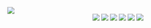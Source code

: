 <!--
**5y0ung4/5y0ung4** is a ✨ _special_ ✨ repository because its `README.md` (this file) appears on your GitHub profile.

Here are some ideas to get you started:

- 🔭 I’m currently working on ...
- 🌱 I’m currently learning ...
- 👯 I’m looking to collaborate on ...
- 🤔 I’m looking for help with ...
- 💬 Ask me about ...
- 📫 How to reach me: ...
- 😄 Pronouns: ...
- ⚡ Fun fact: ...
-->

<div align = "left">
	<img src="https://capsule-render.vercel.app/api?type=waving&color=0:B2E4FF,100:959BDC&height=120&section=header&text=💻Young's%20Github🖥️&fontSize=30&" />
<!-- 	<h4>✨🫧Stack🫧✨</h4> -->
</div>
<div align="center">
	<img src="https://img.shields.io/badge/Java-007396?style=flat&logo=Java&logoColor=white" />
	<img src="https://img.shields.io/badge/HTML5-E34F26?style=flat&logo=HTML5&logoColor=white" />
<!-- 	<img src="https://img.shields.io/badge/CSS3-1572B6?style=flat&logo=CSS3&logoColor=white" /> -->
	<img src="https://img.shields.io/badge/JavaScript-F7DF1E?style=flat&logo=JavaScript&logoColor=white" />
	<img src="https://img.shields.io/badge/C++-00599C?style=flat&logo=C++&logoColor=white" />
<!-- 	<img src="https://img.shields.io/badge/C-A8B9CC?style=flat&logo=C&logoColor=white" /> -->
	<img src="https://img.shields.io/badge/Python-3776AB?style=flat&logo=Python&logoColor=white" />
	<img src="https://img.shields.io/badge/Unity-FFFFFF?style=flat&logo=Unity&logoColor=black" />
</div>





<div align = "right">
	<div style = "display:inline;">
<!-- 		<a href = "https://livealittle.tistory.com/">Tistory📝</a> -->
	</div>
</div>

